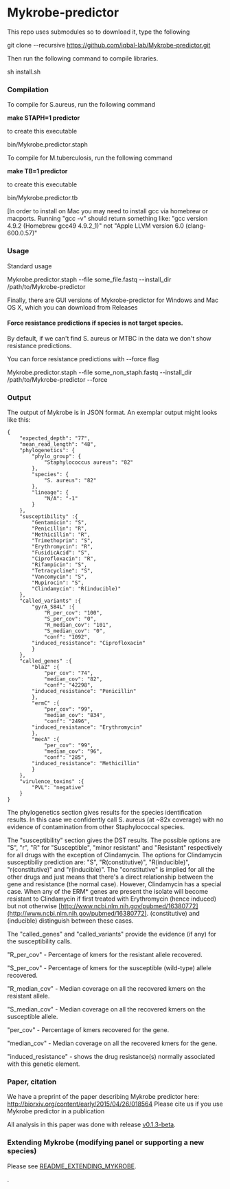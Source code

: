 Mykrobe-predictor
=================

This repo uses submodules so to download it, type the following

git clone --recursive https://github.com/iqbal-lab/Mykrobe-predictor.git

Then run the following command to compile libraries. 

sh install.sh 

### Compilation ###

To compile for S.aureus, run the following command 

**make STAPH=1 predictor**

to create this executable 

bin/Mykrobe.predictor.staph

To compile for M.tuberculosis, run the following command 

**make TB=1 predictor**

to create this executable 

bin/Mykrobe.predictor.tb


[In order to install on Mac you may need to install gcc via homebrew or macports. Running  "gcc -v" 
should return something like:
"gcc version 4.9.2 (Homebrew gcc49 4.9.2_1)"
not 
"Apple LLVM version 6.0 (clang-600.0.57)"

### Usage ###

Standard usage

Mykrobe.predictor.staph --file some_file.fastq --install_dir /path/to/Mykrobe-predictor

Finally, there are GUI versions of Mykrobe-predictor for Windows and Mac OS X, which you can download from Releases

#### Force resistance predictions if species is not target species. 

By default, if we can't find S. aureus or MTBC in the data we don't show resistance predictions. 

You can force resistance predictions with --force flag

Mykrobe.predictor.staph --file some_non_staph.fastq --install_dir /path/to/Mykrobe-predictor --force


### Output ### 

The output of Mykrobe is in JSON format. An exemplar output might looks like this:

	{
		"expected_depth": "77",
		"mean_read_length": "48",
		"phylogenetics": {
			"phylo_group": {
				"Staphylococcus aureus": "82"
			},
			"species": {
				"S. aureus": "82"
			},
			"lineage": {
				"N/A": "-1"
			}
		},
		"susceptibility" :{
			"Gentamicin": "S",
			"Penicillin": "R",
			"Methicillin": "R",
			"Trimethoprim": "S",
			"Erythromycin": "R",
			"FusidicAcid": "S",
			"Ciprofloxacin": "R",
			"Rifampicin": "S",
			"Tetracycline": "S",
			"Vancomycin": "S",
			"Mupirocin": "S",
			"Clindamycin": "R(inducible)"
		},
		"called_variants" :{
			"gyrA_S84L" :{
				"R_per_cov": "100",
				"S_per_cov": "0",
				"R_median_cov": "101",
				"S_median_cov": "0",
				"conf": "1092",
			"induced_resistance": "Ciprofloxacin"
			}
		},
		"called_genes" :{
			"blaZ" :{
				"per_cov": "74",
				"median_cov": "82",
				"conf": "42298",
			"induced_resistance": "Penicillin"
			},
			"ermC" :{
				"per_cov": "99",
				"median_cov": "834",
				"conf": "2496",
			"induced_resistance": "Erythromycin"
			},
			"mecA" :{
				"per_cov": "99",
				"median_cov": "96",
				"conf": "285",
			"induced_resistance": "Methicillin"
			}
		},
		"virulence_toxins" :{
			"PVL": "negative"
		}
	}

The phylogenetics section gives results for the species identification results. In this case we confidently call S. aureus (at ~82x coverage) with no evidence of contamination from other Staphylococcal species. 

The "susceptibility" section gives the DST results. The possible options are "S", "r", "R" for "Susceptible", "minor resistant" and "Resistant" respectively for all drugs with the exception of Clindamycin. The options for Clindamycin susceptibiliy prediction are: "S", "R(constitutive)", "R(inducible)", "r(constitutive)" and "r(inducible)". The "constitutive" is implied for all the other drugs and just means that there's a direct relationship between the gene and resistance (the normal case). However, Clindamycin has a special case. When any of the ERM* genes are present the isolate will become resistant to Clindamycin if first treated with Erythromycin (hence induced) but not otherwise [http://www.ncbi.nlm.nih.gov/pubmed/16380772](http://www.ncbi.nlm.nih.gov/pubmed/16380772). (constitutive) and (inducible) distinguish between these cases. 

The "called_genes" and "called_variants" provide the evidence (if any) for the susceptibility calls. 

"R_per_cov" - Percentage of kmers for the resistant allele recovered. 

"S_per_cov" - Percentage of kmers for the susceptible (wild-type) allele recovered. 

"R_median_cov" - Median coverage on all the recovered kmers on the resistant allele. 

"S_median_cov" - Median coverage on all the recovered kmers on the susceptible allele. 


"per_cov" - Percentage of kmers recovered for the gene. 

"median_cov" - Median coverage on all the recovered kmers for the gene. 


"induced_resistance" - shows the drug resistance(s) normally associated with this genetic element. 

### Paper, citation ###
We have a preprint of the paper describing Mykrobe predictor here:
http://biorxiv.org/content/early/2015/04/26/018564
Please cite us if you use Mykrobe predictor in a publication

All analysis in this paper was done with release [v0.1.3-beta](https://github.com/iqbal-lab/Mykrobe-predictor/releases/tag/v0.1.3-beta).

### Extending Mykrobe (modifying panel or supporting a new species) ### 
Please see [README_EXTENDING_MYKROBE](https://github.com/iqbal-lab/Mykrobe-predictor/blob/extending/README_EXTENDING_MYKROBE.md).





.
